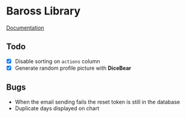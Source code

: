 # Baross Library

[Documentation](docs/README.md)

## Todo

- [x] Disable sorting on `actions` column
- [x] Generate random profile picture with **DiceBear**

## Bugs

- When the email sending fails the reset token is still in the database
- Duplicate days displayed on chart

